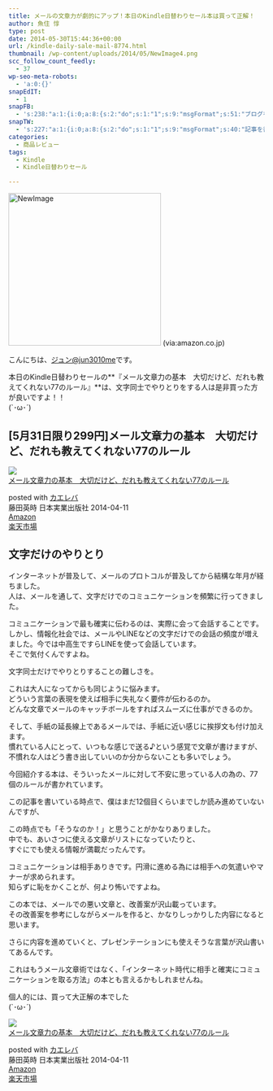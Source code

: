 ```yaml
---
title: メールの文章力が劇的にアップ！本日のKindle日替わりセール本は買って正解！
author: 魚住 惇
type: post
date: 2014-05-30T15:44:36+00:00
url: /kindle-daily-sale-mail-8774.html
thumbnail: /wp-content/uploads/2014/05/NewImage4.png
scc_follow_count_feedly:
  - 37
wp-seo-meta-robots:
  - 'a:0:{}'
snapEdIT:
  - 1
snapFB:
  - 's:238:"a:1:{i:0;a:8:{s:2:"do";s:1:"1";s:9:"msgFormat";s:51:"ブログを更新しました！%TITLE% %SITENAME%";s:8:"postType";s:1:"A";s:9:"isAutoImg";s:1:"A";s:8:"imgToUse";s:0:"";s:9:"isAutoURL";s:1:"A";s:8:"urlToUse";s:0:"";s:4:"doFB";i:0;}}";'
snapTW:
  - 's:227:"a:1:{i:0;a:8:{s:2:"do";s:1:"1";s:9:"msgFormat";s:40:"記事を書きました: %TITLE%  %URL%";s:8:"attchImg";s:1:"1";s:9:"isAutoImg";s:1:"A";s:8:"imgToUse";s:0:"";s:9:"isAutoURL";s:1:"A";s:8:"urlToUse";s:0:"";s:4:"doTW";i:0;}}";'
categories:
  - 商品レビュー
tags:
  - Kindle
  - Kindle日替わりセール

---
```

<img decoding="async" loading="lazy" src="/wp-content/uploads/2014/05/NewImage4.png" alt="NewImage" title="NewImage.png" width="300" height="300" border="0" />  
(via:amazon.co.jp)<!--more-->

こんにちは、[ジュン@jun3010me][1]です。

本日のKindle日替わりセールの**『メール文章力の基本　大切だけど、だれも教えてくれない77のルール』**は、文字同士でやりとりをする人は是非買った方が良いですよ！！  
(\`･ω･´)

## [5月31日限り299円]メール文章力の基本　大切だけど、だれも教えてくれない77のルール

<div class="kaerebalink-box">
  <div class="kaerebalink-image">
    <a href="http://www.amazon.co.jp/exec/obidos/ASIN/B00JGR3T7O/jn050191-22/ref=nosim/" rel="nofollow noopener noreferrer" target="_blank"><img decoding="async" src="http://ecx.images-amazon.com/images/I/41jpWqo1cnL._SL160_.jpg" style="border: none;" /></a>
  </div>
  <div class="kaerebalink-info">
    <div class="kaerebalink-name">
      <a href="http://www.amazon.co.jp/exec/obidos/ASIN/B00JGR3T7O/jn050191-22/ref=nosim/" rel="nofollow noopener noreferrer" target="_blank">メール文章力の基本　大切だけど、だれも教えてくれない77のルール</a></p>
      <div class="kaerebalink-powered-date">
        posted with <a href="http://kaereba.com" rel="nofollow noopener noreferrer" target="_blank">カエレバ</a>
      </div>
    </div>
    <div class="kaerebalink-detail">
      藤田英時 日本実業出版社 2014-04-11
    </div>
    <div class="kaerebalink-link1">
      <div class="shoplinkamazon">
        <a href="http://www.amazon.co.jp/gp/search?keywords=%83%81%81%5B%83%8B%95%B6%8F%CD%97%CD%82%CC%8A%EE%96%7B&__mk_ja_JP=%83J%83%5E%83J%83i&tag=jn050191-22" rel="nofollow noopener noreferrer" target="_blank" title="アマゾン">Amazon</a>
      </div>
      <div class="shoplinkrakuten">
        <a href="http://hb.afl.rakuten.co.jp/hgc/11e849bc.34cdbdf2.11e849bd.aca19015/?pc=http%3A%2F%2Fsearch.rakuten.co.jp%2Fsearch%2Fmall%2F%25E3%2583%25A1%25E3%2583%25BC%25E3%2583%25AB%25E6%2596%2587%25E7%25AB%25A0%25E5%258A%259B%25E3%2581%25AE%25E5%259F%25BA%25E6%259C%25AC%2F-%2Ff.1-p.1-s.1-sf.0-st.A-v.2%3Fx%3D0%26scid%3Daf_ich_link_urltxt%26m%3Dhttp%3A%2F%2Fm.rakuten.co.jp%2F" rel="nofollow noopener noreferrer" target="_blank" title="楽天市場">楽天市場</a>
      </div>
    </div>
  </div>
  <div class="booklink-footer" style="clear: left">
  </div>
</div>

## 文字だけのやりとり

インターネットが普及して、メールのプロトコルが普及してから結構な年月が経ちました。  
人は、メールを通して、文字だけでのコミュニケーションを頻繁に行ってきました。

コミュニケーションで最も確実に伝わるのは、実際に会って会話することです。しかし、情報化社会では、メールやLINEなどの文字だけでの会話の頻度が増えました。今では中高生ですらLINEを使って会話しています。  
そこで気付くんですよね。

文字同士だけでやりとりすることの難しさを。

これは大人になってからも同じように悩みます。  
どういう言葉の表現を使えば相手に失礼なく要件が伝わるのか。  
どんな文章でメールのキャッチボールをすればスムーズに仕事ができるのか。

そして、手紙の延長線上であるメールでは、手紙に近い感じに挨拶文も付け加えます。  
慣れている人にとって、いつもな感じで送る♪という感覚で文章が書けますが、  
不慣れな人はどう書き出していいのか分からないことも多いでしょう。

今回紹介する本は、そういったメールに対して不安に思っている人の為の、77個のルールが書かれています。

この記事を書いている時点で、僕はまだ12個目くらいまでしか読み進めていないんですが、

この時点でも「そうなのか！」と思うことがかなりありました。  
中でも、あいさつに使える文章がリストになっていたりと、  
すぐにでも使える情報が満載だったんです。

コミュニケーションは相手ありきです。円滑に進める為には相手への気遣いやマナーが求められます。  
知らずに恥をかくことが、何より怖いですよね。

この本では、メールでの悪い文章と、改善案が沢山載っています。  
その改善案を参考にしながらメールを作ると、かなりしっかりした内容になると思います。

さらに内容を進めていくと、プレゼンテーションにも使えそうな言葉が沢山書いてあるんです。

これはもうメール文章術ではなく、「インターネット時代に相手と確実にコミュニケーションを取る方法」の本とも言えるかもしれませんね。

個人的には、買って大正解の本でした  
(\`･ω･´)

<div class="kaerebalink-box">
  <div class="kaerebalink-image">
    <a href="http://www.amazon.co.jp/exec/obidos/ASIN/B00JGR3T7O/jn050191-22/ref=nosim/" rel="nofollow noopener noreferrer" target="_blank"><img decoding="async" src="http://ecx.images-amazon.com/images/I/41jpWqo1cnL._SL160_.jpg" style="border: none;" /></a>
  </div>
  <div class="kaerebalink-info">
    <div class="kaerebalink-name">
      <a href="http://www.amazon.co.jp/exec/obidos/ASIN/B00JGR3T7O/jn050191-22/ref=nosim/" rel="nofollow noopener noreferrer" target="_blank">メール文章力の基本　大切だけど、だれも教えてくれない77のルール</a></p>
      <div class="kaerebalink-powered-date">
        posted with <a href="http://kaereba.com" rel="nofollow noopener noreferrer" target="_blank">カエレバ</a>
      </div>
    </div>
    <div class="kaerebalink-detail">
      藤田英時 日本実業出版社 2014-04-11
    </div>
    <div class="kaerebalink-link1">
      <div class="shoplinkamazon">
        <a href="http://www.amazon.co.jp/gp/search?keywords=%83%81%81%5B%83%8B%95%B6%8F%CD%97%CD%82%CC%8A%EE%96%7B&__mk_ja_JP=%83J%83%5E%83J%83i&tag=jn050191-22" rel="nofollow noopener noreferrer" target="_blank" title="アマゾン">Amazon</a>
      </div>
      <div class="shoplinkrakuten">
        <a href="http://hb.afl.rakuten.co.jp/hgc/11e849bc.34cdbdf2.11e849bd.aca19015/?pc=http%3A%2F%2Fsearch.rakuten.co.jp%2Fsearch%2Fmall%2F%25E3%2583%25A1%25E3%2583%25BC%25E3%2583%25AB%25E6%2596%2587%25E7%25AB%25A0%25E5%258A%259B%25E3%2581%25AE%25E5%259F%25BA%25E6%259C%25AC%2F-%2Ff.1-p.1-s.1-sf.0-st.A-v.2%3Fx%3D0%26scid%3Daf_ich_link_urltxt%26m%3Dhttp%3A%2F%2Fm.rakuten.co.jp%2F" rel="nofollow noopener noreferrer" target="_blank" title="楽天市場">楽天市場</a>
      </div>
    </div>
  </div>
  <div class="booklink-footer" style="clear: left">
  </div>
</div>

 [1]: https://twitter.com/jun3010me